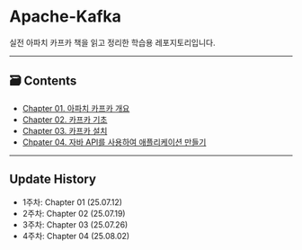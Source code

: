 # Apache-Kafka
실전 아파치 카프카 책을 읽고 정리한 학습용 레포지토리입니다.


---
## 🗃️ Contents
- [Chapter 01. 아파치 카프카 개요](/chapter01/chapter-01.md)
- [Chapter 02. 카프카 기초](/chapter02/chatper-02.md)
- [Chapter 03. 카프카 설치](/chapter03/chapter-03.md)
- [Chpater 04. 자바 API를 사용하여 애플리케이션 만들기](/chapter04/README.md)



---
## Update History
- 1주차: Chapter 01 (25.07.12)
- 2주차: Chapter 02 (25.07.19)
- 3주차: Chapter 03 (25.07.26)
- 4주차: Chapter 04 (25.08.02)

